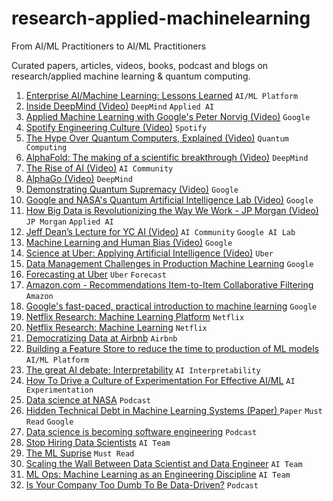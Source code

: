 # research-applied-machinelearning

From AI/ML Practitioners to AI/ML Practitioners

Curated papers, articles, videos, books, podcast and blogs on research/applied machine learning & quantum computing.

1. [Enterprise AI/Machine Learning: Lessons Learned](https://towardsdatascience.com/enterprise-ai-machine-learning-lessons-learned-4f39ae026c5d) `AI/ML Platform`
2. [Inside DeepMind (Video)](https://www.youtube.com/watch?v=xN1d3qHMIEQ&t=342s&ab_channel=naturevideo) `DeepMind` `Applied AI`
3. [Applied Machine Learning with Google's Peter Norvig (Video)](https://youtu.be/sjspbshEgP0) `Google`
4. [Spotify Engineering Culture (Video)](https://youtu.be/Yvfz4HGtoPc) `Spotify`
5. [The Hype Over Quantum Computers, Explained (Video)](https://youtu.be/u1XXjWr5frE) `Quantum Computing`
6. [AlphaFold: The making of a scientific breakthrough (Video)](https://youtu.be/gg7WjuFs8F4) `DeepMind`
7. [The Rise of AI (Video)](https://youtu.be/Dk7h22mRYHQ) `AI Community`
8. [AlphaGo (Video)](https://youtu.be/WXuK6gekU1Y) `DeepMind`
9. [Demonstrating Quantum Supremacy (Video)](https://youtu.be/-ZNEzzDcllU) `Google`
10. [Google and NASA's Quantum Artificial Intelligence Lab (Video)](https://youtu.be/CMdHDHEuOUE) `Google`
11. [How Big Data is Revolutionizing the Way We Work - JP Morgan (Video)](https://youtu.be/fk_BvjUNVuM) `JP Morgan` `Applied AI`
12. [Jeff Dean’s Lecture for YC AI (Video)](https://youtu.be/HcStlHGpjN8) `AI Community` `Google AI Lab`
13. [Machine Learning and Human Bias (Video)](https://youtu.be/59bMh59JQDo) `Google`
14. [Science at Uber: Applying Artificial Intelligence (Video)](https://youtu.be/al8VjHVd7TM) `Uber`
15. [Data Management Challenges in Production Machine Learning](https://research.google/pubs/pub46178/) `Google`
16. [Forecasting at Uber](https://eng.uber.com/forecasting-introduction/) `Uber` `Forecast`
17. [Amazon.com - Recommendations Item-to-Item Collaborative Filtering ](https://pdfs.semanticscholar.org/da8b/0378174bc25ed174be36a1c725787b81854d.pdf) `Amazon`
18. [Google's fast-paced, practical introduction to machine learning](https://developers.google.com/machine-learning/crash-course) `Google`
19. [Netflix Research: Machine Learning Platform](https://youtu.be/VvTYuQPINec) `Netflix`
20. [Netflix Research: Machine Learning](https://youtu.be/AYv0ujDc_LY) `Netflix`
21. [Democratizing Data at Airbnb](https://medium.com/airbnb-engineering/democratizing-data-at-airbnb-852d76c51770) `Airbnb`
22. [Building a Feature Store to reduce the time to production of ML models](https://medium.com/data-for-ai/building-a-feature-store-to-reduce-the-time-to-production-of-ml-models-b7b735ff0a94) `AI/ML Platform`
23. [The great AI debate: Interpretability](https://medium.com/swlh/the-great-ai-debate-interpretability-1d139167b55) `AI Interpretability`
24. [How To Drive a Culture of Experimentation For Effective AI/ML](https://towardsdatascience.com/how-to-build-a-culture-of-experimentation-for-effective-ai-ml-de843752dae9) `AI Experimentation`
25. [Data science at NASA](https://towardsdatascience.com/data-science-at-nasa-dc59bb93292a) `Podcast`
27. [Hidden Technical Debt in Machine Learning Systems (Paper) ](https://papers.nips.cc/paper/2015/file/86df7dcfd896fcaf2674f757a2463eba-Paper.pdf) `Paper` `Must Read`  `Google`
28. [Data science is becoming software engineering](https://towardsdatascience.com/data-science-is-becoming-software-engineering-53e31314939a) `Podcast`
29. [Stop Hiring Data Scientists](https://towardsdatascience.com/stop-hiring-data-scientists-30514028e202) `AI Team`
30. [The ML Suprise](https://medium.com/thelaunchpad/the-ml-surprise-f54706361a6c) `Must Read`
31. [Scaling the Wall Between Data Scientist and Data Engineer](https://medium.com/weareservian/scaling-the-wall-between-data-scientist-and-data-engineer-51b0a99da073) `AI Team`
32. [ML Ops: Machine Learning as an Engineering Discipline](https://towardsdatascience.com/ml-ops-machine-learning-as-an-engineering-discipline-b86ca4874a3f) `AI Team`
33. [Is Your Company Too Dumb To Be Data-Driven?](https://towardsdatascience.com/is-your-company-too-dumb-to-be-data-driven-696932d597c3) `Podcast`
